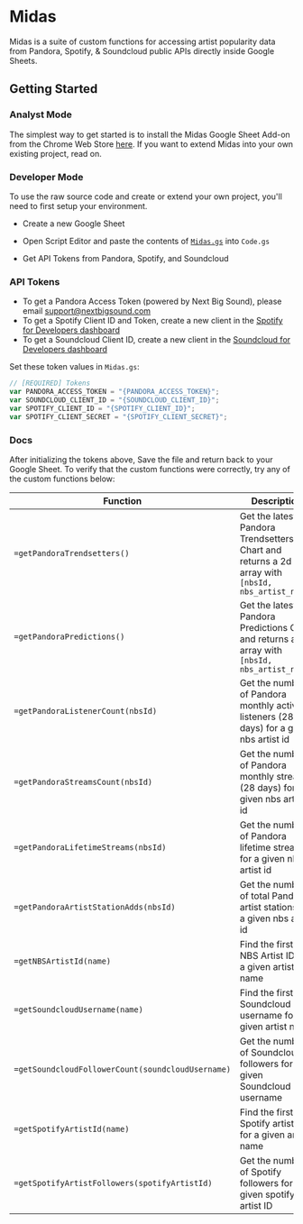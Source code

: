 # Midas

Midas is a suite of custom functions for accessing artist popularity data from Pandora, Spotify, & Soundcloud public APIs directly inside Google Sheets.

## Getting Started

### Analyst Mode

The simplest way to get started is to install the Midas Google Sheet Add-on from the Chrome Web Store [here](https://chrome.google.com/webstore/detail/midas/lidofomciddoicapheahmbnjmoajogjj). If you want to extend Midas into your own existing project, read on.

### Developer Mode

To use the raw source code and create or extend your own project, you'll need to first setup your environment.

- Create a new Google Sheet
- Open Script Editor and paste the contents of [`Midas.gs`](https://github.com/samirrayani/midas/blob/master/Midas.js) into `Code.gs`

- Get API Tokens from Pandora, Spotify, and Soundcloud

### API Tokens

- To get a Pandora Access Token (powered by Next Big Sound), please email support@nextbigsound.com
- To get a Spotify Client ID and Token, create a new client in the [Spotify for Developers dashboard](https://developer.spotify.com/dashboard/applications)
- To get a Soundcloud Client ID, create a new client in the [Soundcloud for Developers dashboard](https://soundcloud.com/you/apps)

Set these token values in `Midas.gs`:

```javascript
// [REQUIRED] Tokens
var PANDORA_ACCESS_TOKEN = "{PANDORA_ACCESS_TOKEN}";
var SOUNDCLOUD_CLIENT_ID = "{SOUNDCLOUD_CLIENT_ID}";
var SPOTIFY_CLIENT_ID = "{SPOTIFY_CLIENT_ID}";
var SPOTIFY_CLIENT_SECRET = "{SPOTIFY_CLIENT_SECRET}";
```

### Docs
After initializing the tokens above, Save the file and return back to your Google Sheet. To verify that the custom functions were correctly, try any of the custom functions below:


|Function|Description|
|--- |--- |
|`=getPandoraTrendsetters()`|Get the latest Pandora Trendsetters Chart and returns a 2d array with `[nbsId, nbs_artist_name]`|
|`=getPandoraPredictions()`|Get the latest Pandora Predictions Chart and returns a 2d array with `[nbsId, nbs_artist_name]`|
|`=getPandoraListenerCount(nbsId)`|Get the number of Pandora monthly active listeners (28 days) for a given nbs artist id|
|`=getPandoraStreamsCount(nbsId)`|Get the number of Pandora monthly streams (28 days) for a given nbs artist id|
|`=getPandoraLifetimeStreams(nbsId)`|Get the number of Pandora lifetime streams for a given nbs artist id|
|`=getPandoraArtistStationAdds(nbsId)`|Get the number of total Pandora artist stations for a given nbs artist id|
|`=getNBSArtistId(name)`|Find the first NBS Artist ID for a given artist name|
|`=getSoundcloudUsername(name)`|Find the first Soundcloud username for a given artist name|
|`=getSoundcloudFollowerCount(soundcloudUsername)`|Get the number of Soundcloud followers for a given Soundcloud username|
|`=getSpotifyArtistId(name)`|Find the first Spotify artistID for a given artist name|
|`=getSpotifyArtistFollowers(spotifyArtistId)`|Get the number of Spotify followers for a given spotify artist ID|
